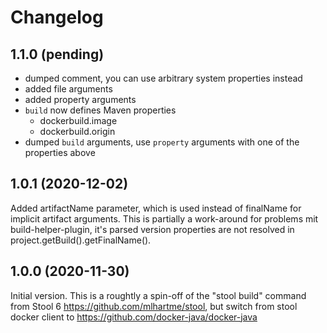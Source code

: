 # Changelog

## 1.1.0 (pending)

* dumped comment, you can use arbitrary system properties instead
* added file arguments
* added property arguments
* `build` now defines Maven properties
  * dockerbuild.image
  * dockerbuild.origin  
* dumped `build` arguments, use `property` arguments with one of the properties above


## 1.0.1 (2020-12-02)

Added artifactName parameter, which is used instead of finalName for implicit artifact arguments.
This is partially a work-around for problems mit build-helper-plugin, it's parsed version properties
are not resolved in project.getBuild().getFinalName().


## 1.0.0 (2020-11-30)

Initial version. This is a roughtly a spin-off of the "stool build" command from 
Stool 6 https://github.com/mlhartme/stool, but switch from stool 
docker client to https://github.com/docker-java/docker-java
